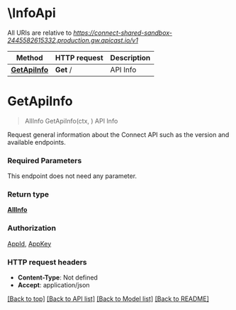 # \InfoApi

All URIs are relative to *https://connect-shared-sandbox-2445582615332.production.gw.apicast.io/v1*

Method | HTTP request | Description
------------- | ------------- | -------------
[**GetApiInfo**](InfoApi.md#GetApiInfo) | **Get** / | API Info


# **GetApiInfo**
> AllInfo GetApiInfo(ctx, )
API Info

Request general information about the Connect API such as the version and available endpoints.

### Required Parameters
This endpoint does not need any parameter.

### Return type

[**AllInfo**](AllInfo.md)

### Authorization

[AppId](../README.md#AppId), [AppKey](../README.md#AppKey)

### HTTP request headers

 - **Content-Type**: Not defined
 - **Accept**: application/json

[[Back to top]](#) [[Back to API list]](../README.md#documentation-for-api-endpoints) [[Back to Model list]](../README.md#documentation-for-models) [[Back to README]](../README.md)

